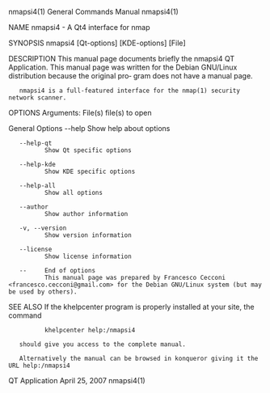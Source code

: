 nmapsi4(1)                                                             General Commands Manual                                                            nmapsi4(1)

NAME
       nmapsi4 - A Qt4 interface for nmap

SYNOPSIS
       nmapsi4 [Qt-options] [KDE-options] [File]

DESCRIPTION
       This  manual page documents briefly the nmapsi4 QT Application.  This manual page was written for the Debian GNU/Linux distribution because the original pro‐
       gram does not have a manual page.

       nmapsi4 is a full-featured interface for the nmap(1) security network scanner.

OPTIONS
   Arguments:
       File(s)
              file(s) to open

   General Options
       --help Show help about options

       --help-qt
              Show Qt specific options

       --help-kde
              Show KDE specific options

       --help-all
              Show all options

       --author
              Show author information

       -v, --version
              Show version information

       --license
              Show license information

       --     End of options
              This manual page was prepared by Francesco Cecconi <francesco.cecconi@gmail.com> for the Debian GNU/Linux system (but may be used by others).

SEE ALSO
       If the khelpcenter program is properly installed at your site, the command

              khelpcenter help:/nmapsi4

       should give you access to the complete manual.

       Alternatively the manual can be browsed in konqueror giving it the URL help:/nmapsi4

QT Application                                                             April 25, 2007                                                                 nmapsi4(1)
